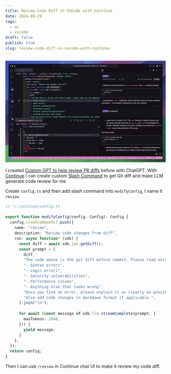 ```yaml
---
title: Review Code Diff in VSCode with Continue
date: 2024-09-29
tags:
  - ai
  - vscode
draft: false
publish: true
slug: review-code-diff-in-vscode-with-continue
---
```

![](attachments/Arc%202024-09-29%2022.00.13.png)

I created [Custom GPT to help review PR diffs](https://chatgpt.com/g/g-8nODo0oG0-pull-request-review-buddy) before with ChatGPT. With [Continue](https://continue.dev) I can create custom [Slash Command](https://docs.continue.dev/customize/tutorials/build-your-own-slash-command) to get Git diff and make LLM generate code review for me

Create `config.ts` and then add slash command into `modifyConfig`, I name it `review`

```typescript
// ~/.continue/config.ts

export function modifyConfig(config: Config): Config {
  config.slashCommands?.push({
    name: "review",
    description: "Review code changes from diff",
    run: async function* (sdk) {
      const diff = await sdk.ide.getDiff();
      const prompt = [
        diff,
        "The code above is the git diff before commit. Please read only the added/deleted changes and check for any mistakes. You should look for the following, and be extremely vigilant:",
        "- Syntax errors",
        "- Logic errors",
        "- Security vulnerabilities",
        "- Performance issues",
        "- Anything else that looks wrong",
        "Once you find an error, please explain it as clearly as possible, but without using extra words. For example, instead of saying 'I think there is a syntax error on line 5', you should say 'Syntax error on line 5'. Give your answer as one bullet point per mistake found.",
        "Also add code changes in markdown format if applicable.",
      ].join("\n");

      for await (const message of sdk.llm.streamComplete(prompt, {
        maxTokens: 2048,
      })) {
        yield message;
      }
    },
  });
  return config;
}
```

Then I can use `/review` in Continue chat UI to make it review my code diff.